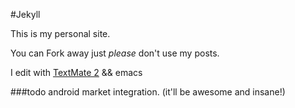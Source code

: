 ﻿#Jekyll 

This is my personal site.

You can Fork away just *please* don't use my posts.

I edit with [TextMate 2](http://macromates.com/) && emacs


###todo 
android market integration. (it'll be awesome and insane!)
